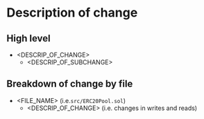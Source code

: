 <!---
DELETE SECTION BEFORE CRAFTING PR
CHANGES IN SCOPE /SRC DIR:
- renaming (not retyping or resizing) of variables & methods
- reordering and moving of functions in files
- lite moving of functions accross files
- comments
-->
# Description of change
## High level
* <DESCRIP_OF_CHANGE>
  * <DESCRIP_OF_SUBCHANGE>

## Breakdown of change by file
* <FILE_NAME> (i.e.`src/ERC20Pool.sol`)
  * <DESCRIP_OF_CHANGE> (i.e. changes in writes and reads)